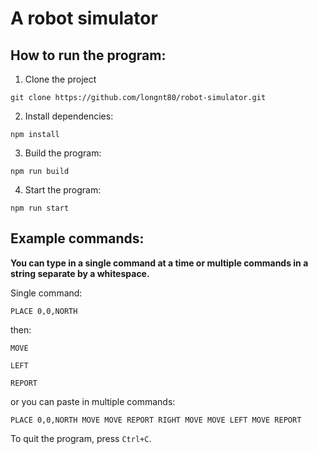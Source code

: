 # A robot simulator

## How to run the program:

1. Clone the project

```
git clone https://github.com/longnt80/robot-simulator.git
```

2. Install dependencies:

```
npm install
```

3. Build the program:

```
npm run build
```

4. Start the program:

```
npm run start
```

## Example commands:

**You can type in a single command at a time or multiple commands in a string separate by a whitespace.**

Single command:

```
PLACE 0,0,NORTH
```

then:

```
MOVE
```

```
LEFT
```

```
REPORT
```

or you can paste in multiple commands:

```
PLACE 0,0,NORTH MOVE MOVE REPORT RIGHT MOVE MOVE LEFT MOVE REPORT
```

To quit the program, press `Ctrl+C`.
